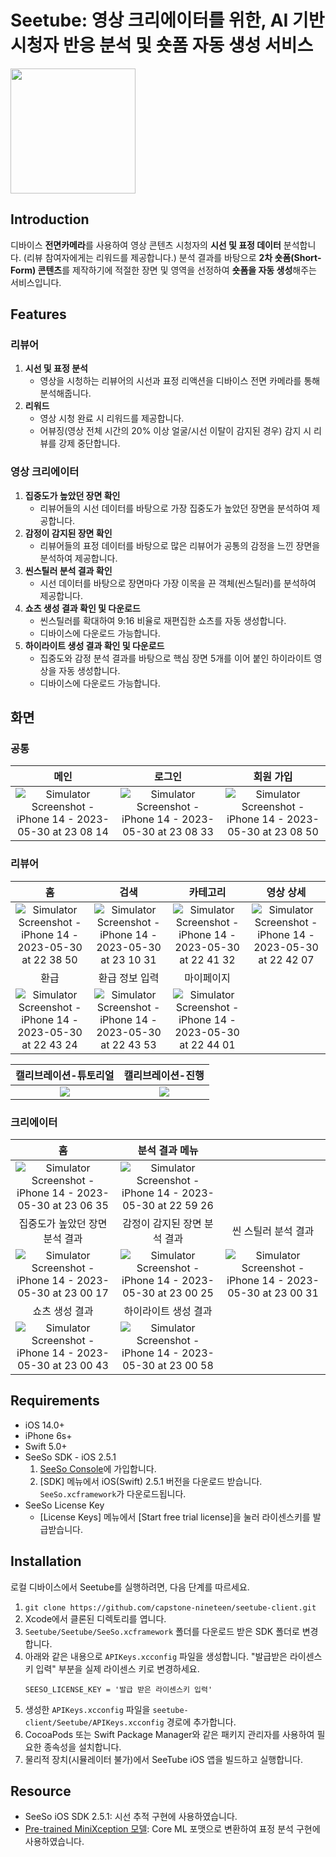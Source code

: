 # Seetube: 영상 크리에이터를 위한, AI 기반 시청자 반응 분석 및 숏폼 자동 생성 서비스

<img src="https://github.com/capstone-nineteen/.github/assets/70833900/cf15e725-7443-4919-a2b9-b9b28d803b74" width=200>

## Introduction
디바이스 **전면카메라**를 사용하여 영상 콘텐츠 시청자의 **시선 및 표정 데이터** 분석합니다. (리뷰 참여자에게는 리워드를 제공합니다.) 분석 결과를 바탕으로 **2차 숏폼(Short-Form) 콘텐츠**를 제작하기에 적절한 장면 및 영역을 선정하여 **숏폼을 자동 생성**해주는 서비스입니다.

## Features

### 리뷰어
1. **시선 및 표정 분석**
    - 영상을 시청하는 리뷰어의 시선과 표정 리액션을 디바이스 전면 카메라를 통해 분석해줍니다.  
2. **리워드**
    - 영상 시청 완료 시 리워드를 제공합니다.
    - 어뷰징(영상 전체 시간의 20% 이상 얼굴/시선 이탈이 감지된 경우) 감지 시 리뷰를 강제 중단합니다.

### 영상 크리에이터
1. **집중도가 높았던 장면 확인**
    - 리뷰어들의 시선 데이터를 바탕으로 가장 집중도가 높았던 장면을 분석하여 제공합니다.
2. **감정이 감지된 장면 확인**
    - 리뷰어들의 표정 데이터를 바탕으로 많은 리뷰어가 공통의 감정을 느낀 장면을 분석하여 제공합니다.
3. **씬스틸러 분석 결과 확인**
    - 시선 데이터를 바탕으로 장면마다 가장 이목을 끈 객체(씬스틸러)를 분석하여 제공합니다.
4. **쇼츠 생성 결과 확인 및 다운로드**
    - 씬스틸러를 확대하여 9:16 비율로 재편집한 쇼츠를 자동 생성합니다.
    - 디바이스에 다운로드 가능합니다.
5. **하이라이트 생성 결과 확인 및 다운로드**
    - 집중도와 감정 분석 결과를 바탕으로 핵심 장면 5개를 이어 붙인 하이라이트 영상을 자동 생성합니다.
    - 디바이스에 다운로드 가능합니다.

## 화면
### 공통
|메인|로그인|회원 가입|
|:-:|:-:|:-:|
|![Simulator Screenshot - iPhone 14 - 2023-05-30 at 23 08 14](https://github.com/capstone-nineteen/.github/assets/70833900/dbec684e-b372-4976-a1aa-0248d07b083b)|![Simulator Screenshot - iPhone 14 - 2023-05-30 at 23 08 33](https://github.com/capstone-nineteen/.github/assets/70833900/2e06ec36-9268-441d-a15b-4fbf2e713351)|![Simulator Screenshot - iPhone 14 - 2023-05-30 at 23 08 50](https://github.com/capstone-nineteen/.github/assets/70833900/62ed9148-d9cc-4065-9d9e-1e05a799ff8c)|

### 리뷰어

|홈|검색|카테고리|영상 상세|
|:-:|:-:|:-:|:-:|
|![Simulator Screenshot - iPhone 14 - 2023-05-30 at 22 38 50](https://github.com/capstone-nineteen/seetube-client/assets/70833900/6f873f96-b9ec-4ba9-a478-0e9dd4ef6a30)|![Simulator Screenshot - iPhone 14 - 2023-05-30 at 23 10 31](https://github.com/capstone-nineteen/.github/assets/70833900/2f1edd6d-c797-412a-a1a1-1c7ca40820c1)|![Simulator Screenshot - iPhone 14 - 2023-05-30 at 22 41 32](https://github.com/capstone-nineteen/seetube-client/assets/70833900/8801c470-4592-4d2a-9709-3ef901a84be5)|![Simulator Screenshot - iPhone 14 - 2023-05-30 at 22 42 07](https://github.com/capstone-nineteen/seetube-client/assets/70833900/5cf582ff-8e60-4829-84cb-38590c67a834)|
|환급|환급 정보 입력|마이페이지||
|![Simulator Screenshot - iPhone 14 - 2023-05-30 at 22 43 24](https://github.com/capstone-nineteen/seetube-client/assets/70833900/e00e72d7-21cc-4b72-8d53-68f4dea2752b)|![Simulator Screenshot - iPhone 14 - 2023-05-30 at 22 43 53](https://github.com/capstone-nineteen/seetube-client/assets/70833900/caf36502-a8e2-44be-b754-5220ba618c9a)|![Simulator Screenshot - iPhone 14 - 2023-05-30 at 22 44 01](https://github.com/capstone-nineteen/seetube-client/assets/70833900/cc94ce27-02db-4f04-99bb-dd627a041be1)||

|캘리브레이션-튜토리얼|캘리브레이션-진행|
|:-:|:-:|
|![](https://github.com/capstone-nineteen/.github/assets/70833900/3b5d59ee-ccf0-4e74-a224-151a1c07e262)|![](https://github.com/capstone-nineteen/.github/assets/70833900/2686fd69-382c-46fa-8a2b-6fcd054d1bc4)|

### 크리에이터

|홈|분석 결과 메뉴||
|:-:|:-:|:-:|
|![Simulator Screenshot - iPhone 14 - 2023-05-30 at 23 06 35](https://github.com/capstone-nineteen/.github/assets/70833900/2d06ad67-61e9-4a5c-b8b9-a2795ac881b7)|![Simulator Screenshot - iPhone 14 - 2023-05-30 at 22 59 26](https://github.com/capstone-nineteen/seetube-client/assets/70833900/65359400-c37a-4768-8c31-4376a2185027)||
|집중도가 높았던 장면 분석 결과|감정이 감지된 장면 분석 결과|씬 스틸러 분석 결과|
|![Simulator Screenshot - iPhone 14 - 2023-05-30 at 23 00 17](https://github.com/capstone-nineteen/seetube-client/assets/70833900/b591e9c1-d30a-4ed4-80e6-2f2a885668ef)|![Simulator Screenshot - iPhone 14 - 2023-05-30 at 23 00 25](https://github.com/capstone-nineteen/seetube-client/assets/70833900/fc4a5b76-e7c7-4a50-bdaf-0330299db44e)|![Simulator Screenshot - iPhone 14 - 2023-05-30 at 23 00 31](https://github.com/capstone-nineteen/seetube-client/assets/70833900/d831a595-5c98-41e1-a41d-73c373866966)|
|쇼츠 생성 결과|하이라이트 생성 결과||
|![Simulator Screenshot - iPhone 14 - 2023-05-30 at 23 00 43](https://github.com/capstone-nineteen/seetube-client/assets/70833900/11d3081e-cfe1-4a03-afbb-07fcffe35709)|![Simulator Screenshot - iPhone 14 - 2023-05-30 at 23 00 58](https://github.com/capstone-nineteen/seetube-client/assets/70833900/cac6ef3c-f79a-49eb-8139-5f3bd09374e5)||

## Requirements
- iOS 14.0+
- iPhone 6s+
- Swift 5.0+
- SeeSo SDK - iOS 2.5.1
    1. [SeeSo Console](https://manage.seeso.io/#/console/)에 가입합니다.
    2. [SDK] 메뉴에서 iOS(Swift) 2.5.1 버전을 다운로드 받습니다. `SeeSo.xcframework`가 다운로드됩니다.
- SeeSo License Key
    - [License Keys] 메뉴에서 [Start free trial license]을 눌러 라이센스키를 발급받습니다.

## Installation
로컬 디바이스에서 Seetube를 실행하려면, 다음 단계를 따르세요.

1. `git clone https://github.com/capstone-nineteen/seetube-client.git`
2. Xcode에서 클론된 디렉토리를 엽니다.
3. `Seetube/Seetube/SeeSo.xcframework` 폴더를 다운로드 받은 SDK 폴더로 변경합니다.
4. 아래와 같은 내용으로 `APIKeys.xcconfig` 파일을 생성합니다. "발급받은 라이센스키 입력" 부분을 실제 라이센스 키로 변경하세요.
    ```
    SEESO_LICENSE_KEY = '발급 받은 라이센스키 입력'
    ```
5. 생성한 `APIKeys.xcconfig` 파일을 `seetube-client/Seetube/APIKeys.xcconfig` 경로에 추가합니다.
6. CocoaPods 또는 Swift Package Manager와 같은 패키지 관리자를 사용하여 필요한 종속성을 설치합니다.
7. 물리적 장치(시뮬레이터 불가)에서 SeeTube iOS 앱을 빌드하고 실행합니다.

## Resource
- SeeSo iOS SDK 2.5.1: 시선 추적 구현에 사용하였습니다.
- [Pre-trained MiniXception 모델](https://github.com/oarriaga/face_classification/blob/master/trained_models/fer2013_mini_XCEPTION.119-0.65.hdf5): Core ML 포맷으로 변환하여 표정 분석 구현에 사용하였습니다.

